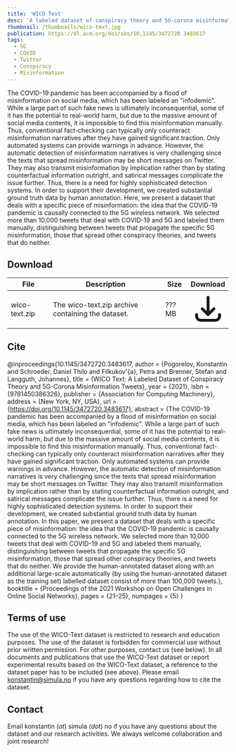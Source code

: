 ```yaml
---
title: 'WICO Text'
desc: 'A labeled dataset of conspiracy theory and 5G-corona misinformation tweets.'
thumbnail: /thumbnails/wico-text.jpg
publication: https://dl.acm.org/doi/abs/10.1145/3472720.3483617
tags:
  - 5G
  - COVID
  - Twitter
  - Conspiracy
  - Misinformation
---
```


The COVID-19 pandemic has been accompanied by a flood of misinformation on social media, which has been labeled an "infodemic".
While a large part of such fake news is ultimately inconsequential, some of it has the potential to real-world harm, but due to the massive amount of social media contents, it is impossible to find this misinformation manually. 
Thus, conventional fact-checking can typically only counteract misinformation narratives after they have gained significant traction. 
Only automated systems can provide warnings in advance. 
However, the automatic detection of misinformation narratives is very challenging since the texts that spread misinformation may be short messages on Twitter. 
They may also transmit misinformation by implication rather than by stating counterfactual information outright, and satirical messages complicate the issue further. 
Thus, there is a need for highly sophisticated detection systems. 
In order to support their development, we created substantial ground truth data by human annotation.
Here, we present a dataset that deals with a specific piece of misinformation: the idea that the COVID-19 pandemic is causally connected to the 5G wireless network. 
We selected more than 10,000 tweets that deal with COVID-19 and 5G and labeled them manually, distinguishing between tweets that propagate the specific 5G misinformation, those that spread other conspiracy theories, and tweets that do neither. 

## Download
| File | Description | Size | Download |
| --- | --- | --- | :---: |
| wico-text.zip | The wico-text.zip archive containing the dataset. | ???MB | [<svg xmlns="http://www.w3.org/2000/svg" class="h-6 w-6 m-0 inline-block" fill="none" viewBox="0 0 24 24" stroke="currentColor"><path stroke-linecap="round" stroke-linejoin="round" stroke-width="2" d="M4 16v1a3 3 0 003 3h10a3 3 0 003-3v-1m-4-4l-4 4m0 0l-4-4m4 4V4" /></svg>](https://datasets.simula.no/downloads/wico-text.zip) |

## Cite
  @inproceedings{10.1145/3472720.3483617,
    author = {Pogorelov, Konstantin and Schroeder, Daniel Thilo and Filkukov\'{a}, Petra and Brenner, Stefan and Langguth, Johannes},
    title = {WICO Text: A Labeled Dataset of Conspiracy Theory and 5G-Corona Misinformation Tweets},
    year = {2021},
    isbn = {9781450386326},
    publisher = {Association for Computing Machinery},
    address = {New York, NY, USA},
    url = {https://doi.org/10.1145/3472720.3483617},
    abstract = {The COVID-19 pandemic has been accompanied by a flood of misinformation on social media, which has been labeled an "infodemic". While a large part of such fake news is ultimately inconsequential, some of it has the potential to real-world harm, but due to the massive amount of social media contents, it is impossible to find this misinformation manually. Thus, conventional fact-checking can typically only counteract misinformation narratives after they have gained significant traction. Only automated systems can provide warnings in advance. However, the automatic detection of misinformation narratives is very challenging since the texts that spread misinformation may be short messages on Twitter. They may also transmit misinformation by implication rather than by stating counterfactual information outright, and satirical messages complicate the issue further. Thus, there is a need for highly sophisticated detection systems. In order to support their development, we created substantial ground truth data by human annotation. In this paper, we present a dataset that deals with a specific piece of misinformation: the idea that the COVID-19 pandemic is causally connected to the 5G wireless network. We selected more than 10,000 tweets that deal with COVID-19 and 5G and labeled them manually, distinguishing between tweets that propagate the specific 5G misinformation, those that spread other conspiracy theories, and tweets that do neither. We provide the human-annotated dataset along with an additional large-scale automatically (by using the human-annotated dataset as the training set) labelled dataset consist of more than 100,000 tweets.},
    booktitle = {Proceedings of the 2021 Workshop on Open Challenges in Online Social Networks},
    pages = {21–25},
    numpages = {5}
}

## Terms of use
The use of the WICO-Text dataset is restricted to research and education purposes. The use of the dataset is forbidden for commercial use without prior written permission. For other purposes, contact us (see below). In all documents and publications that use the WICO-Text dataset or report experimental results based on the WICO-Text dataset, a reference to the dataset paper has to be included (see above). Please email konstantin@simula.no if you have any questions regarding how to cite the dataset.

## Contact
Email konstantin (_at_) simula (_dot_) no if you have any questions about the dataset and our research activities. We always welcome collaboration and joint research!
